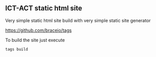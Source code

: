 
## ICT-ACT static html site

Very simple static html site build with very simple static site generator

https://github.com/braceio/tags

To build the site just execute

```
tags build
```
